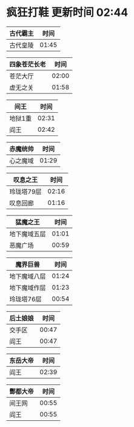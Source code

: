 # 疯狂打鞋 更新时间 02:44

| 古代霸主   | 时间    |
|--------|-------|
| 古代皇陵 | 01:45 |

| 四象苍茫长老   | 时间    |
|--------|-------|
| 苍茫大厅 | 02:00 |
| 虚无之关 | 01:58 |

| 间王   | 时间    |
|--------|-------|
| 地狱1重 | 02:31 |
| 阎王 | 02:42 |

| 赤魔统帅   | 时间    |
|--------|-------|
| 心之魔域 | 01:29 |

| 叹息之王   | 时间    |
|--------|-------|
| 玲珑塔79层 | 02:16 |
| 叹息回廊 | 01:16 |

| 猛魔之王   | 时间    |
|--------|-------|
| 地下魔域五层 | 01:01 |
| 恶魔广场 | 00:59 |

| 魔界巨兽   | 时间    |
|--------|-------|
| 地下魔域八层 | 01:24 |
| 地下魔域作层 | 01:23 |
| 玲珑塔76层 | 00:54 |

| 后土娘娘   | 时间    |
|--------|-------|
| 交手区 | 00:47 |
| 阎王 | 00:47 |

| 东岳大帝   | 时间    |
|--------|-------|
| 阎王 | 02:39 |

| 酆都大帝   | 时间    |
|--------|-------|
| 间王网 | 00:55 |
| 阎王 | 00:55 |